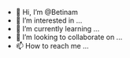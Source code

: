 - 👋 Hi, I’m @Betinam
- 👀 I’m interested in ...
- 🌱 I’m currently learning ...
- 💞️ I’m looking to collaborate on ...
- 📫 How to reach me ...

<!---
Betinam/Betinam is a ✨ special ✨ repository because its `README.md` (this file) appears on your GitHub profile.
You can click the Preview link to take a look at your changes.
--->
